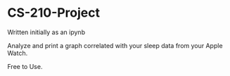 # CS-210-Project

Written initially as an ipynb

Analyze and print a graph correlated with your sleep data from your Apple Watch.

Free to Use.

